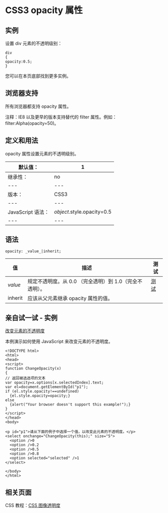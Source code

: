 # CSS3 opacity 属性



## 实例

设置 div 元素的不透明级别：

```
div
{
opacity:0.5;
}

```

您可以在本页底部找到更多实例。

## 浏览器支持

所有浏览器都支持 opacity 属性。

注释：IE8 以及更早的版本支持替代的 filter 属性。例如：filter:Alpha(opacity=50)。

## 定义和用法

opacity 属性设置元素的不透明级别。

| 默认值： | 1 |
| --- | --- |
| 继承性： | no |
| --- | --- |
| 版本： | CSS3 |
| --- | --- |
| JavaScript 语法： | _object_.style.opacity=0.5 |
| --- | --- |

## 语法

```
opacity: _value_|inherit;
```

| 值 | 描述 | 测试 |
| --- | --- | --- |
| _value_ | 规定不透明度。从 0.0 （完全透明）到 1.0（完全不透明）。 | [测试](/tiy/c.asp?f=css_opacity) |
| inherit | 应该从父元素继承 opacity 属性的值。 |

## 亲自试一试 - 实例

[改变元素的不透明度](/tiy/t.asp?f=css3_opacity_js)

本例演示如何使用 JavaScript 来改变元素的不透明度。

```
<!DOCTYPE html>
<html>
<head>
<script>
function ChangeOpacity(x)
{
// 返回被选选项的文本
var opacity=x.options[x.selectedIndex].text;
var el=document.getElementById("p1");
if (el.style.opacity!==undefined)
  {el.style.opacity=opacity;}
else
  {alert("Your browser doesn't support this example!");}
}
</script>
</head>
<body>

<p id="p1">请从下面的例子中选择一个值，以改变此元素的不透明度。</p>
<select onchange="ChangeOpacity(this);" size="5">
  <option />0
  <option />0.2
  <option />0.5
  <option />0.8
  <option selected="selected" />1
</select>

</body>
</html>

```

## 相关页面

CSS 教程：[CSS 图像透明度](/css/css_image_transparency.asp "CSS 图像透明度")



